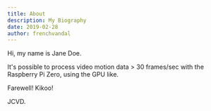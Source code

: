 ```yaml
---
title: About
description: My Biography
date: 2019-02-28
author: frenchvandal
---
```


Hi, my name is Jane Doe.

It's possible to process video motion data > 30 frames/sec with the Raspberry Pi Zero, using the GPU like.

Farewell! Kikoo!

JCVD.
